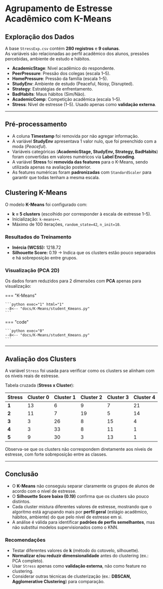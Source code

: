 # Agrupamento de Estresse Acadêmico com K-Means

## Exploração dos Dados

A base `StressExp.csv` contém **280 registros** e **9 colunas**.  
As variáveis são relacionadas ao perfil acadêmico dos alunos, pressões percebidas, ambiente de estudo e hábitos.

- **AcademicStage**: Nível acadêmico do respondente.  
- **PeerPressure**: Pressão dos colegas (escala 1–5).  
- **HomePressure**: Pressão da família (escala 1–5).  
- **StudyEnv**: Ambiente de estudo (Peaceful, Noisy, Disrupted).  
- **Strategy**: Estratégias de enfrentamento.  
- **BadHabits**: Maus hábitos (Sim/Não).  
- **AcademicComp**: Competição acadêmica (escala 1–5).  
- **Stress**: Nível de estresse (1–5). Usado apenas como **validação externa**.  

---

## Pré-processamento

- A coluna **Timestamp** foi removida por não agregar informação.  
- A variável **StudyEnv** apresentava 1 valor nulo, que foi preenchido com a moda (*Peaceful*).  
- Variáveis categóricas (**AcademicStage, StudyEnv, Strategy, BadHabits**) foram convertidas em valores numéricos via **Label Encoding**.  
- A variável **Stress** foi **removida das features** para o K-Means, sendo utilizada apenas na avaliação posterior.  
- As features numéricas foram **padronizadas** com `StandardScaler` para garantir que todas tenham a mesma escala.  


## Clustering K-Means

O modelo **K-Means** foi configurado com:  
- **k = 5 clusters** (escolhido por corresponder à escala de estresse 1–5).  
- Inicialização: `k-means++`.  
- Máximo de 100 iterações, `random_state=42`, `n_init=10`.  

### Resultados do Treinamento
- **Inércia (WCSS):** 1218.72  
- **Silhouette Score:** 0.19 → Indica que os clusters estão pouco separados e há sobreposição entre grupos.  

### Visualização (PCA 2D)

Os dados foram reduzidos para 2 dimensões com **PCA** apenas para visualização:  

=== "K-Means"

    ```python exec="1" html="1"
    --8<-- "docs/K-Means/student_Kmeans.py"
    ```


=== "code"

    ```python exec="0"
    --8<-- "docs/K-Means/student_Kmeans.py"
    ```


---

## Avaliação dos Clusters

A variável `Stress` foi usada para verificar como os clusters se alinham com os níveis reais de estresse.  

Tabela cruzada (**Stress x Cluster**):

| Stress | Cluster 0 | Cluster 1 | Cluster 2 | Cluster 3 | Cluster 4 |
|--------|-----------|-----------|-----------|-----------|-----------|
| **1**  | 13        | 6         | 9         | 7         | 21        |
| **2**  | 11        | 7         | 19        | 5         | 14        |
| **3**  | 3         | 26        | 8         | 15        | 4         |
| **4**  | 3         | 33        | 8         | 11        | 1         |
| **5**  | 9         | 30        | 3         | 13        | 1         |

Observa-se que os clusters não correspondem diretamente aos níveis de estresse, com forte sobreposição entre as classes.  

---

## Conclusão

- O **K-Means** não conseguiu separar claramente os grupos de alunos de acordo com o nível de estresse.  
- O **Silhouette Score baixo (0.19)** confirma que os clusters são pouco distintos.  
- Cada cluster mistura diferentes valores de estresse, mostrando que o algoritmo está agrupando mais por **perfil geral** (estágio acadêmico, hábitos, ambiente) do que pelo nível de estresse em si.  
- A análise é válida para identificar **padrões de perfis semelhantes**, mas não substitui modelos supervisionados como o KNN.  

### Recomendações
- Testar diferentes valores de **k** (método do cotovelo, silhouette).  
- **Normalizar e/ou reduzir dimensionalidade** antes do clustering (ex.: PCA completo).  
- Usar `Stress` apenas como **validação externa**, não como feature no clustering.  
- Considerar outras técnicas de clusterização (ex.: **DBSCAN, Agglomerative Clustering**) para comparação.  
